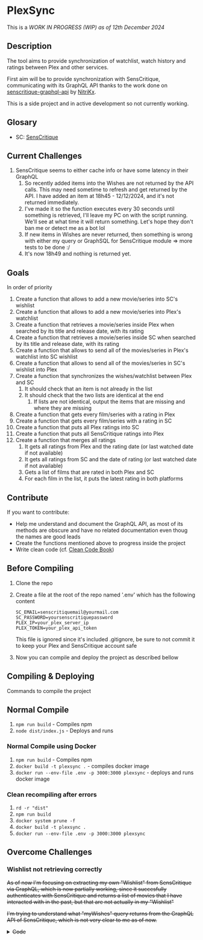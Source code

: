# PlexSync

This is a _WORK IN PROGRESS (WIP) as of 12th December 2024_

## Description

The tool aims to provide synchronization of watchlist, watch history and ratings between Plex and other services.

First aim will be to provide synchronization with SensCritique, communicating with its GraphQL API thanks to the work done on [senscritique-graphql-api](https://github.com/NitriKx/senscritique-graphql-api) by [NitriKx](https://github.com/NitriKx/).

This is a side project and in active development so not currently working.

## Glosary

- SC: [SensCritique](https://www.senscritique.com/)

## Current Challenges

1. SensCritique seems to either cache info or have some latency in their GraphQL
   1. So recently added items into the Wishes are not returned by the API calls. This may need sometime to refresh and get returned by the API. I have added an item at 18h45 - 12/12/2024, and it's not returned immediately.
   1. I've made it so the function executes every 30 seconds until something is retrieved, I'll leave my PC on with the script running. We'll see at what time it will return something. Let's hope they don't ban me or detect me as a bot lol
   1. If new items in Wishes are never returned, then something is wrong with either my query or GraphSQL for SensCritique module => more tests to be done :/
   1. It's now 18h49 and nothing is returned yet.

## Goals

In order of priority

1. Create a function that allows to add a new movie/series into SC's wishlist
1. Create a function that allows to add a new movie/series into Plex's watchlist
1. Create a function that retrieves a movie/series inside Plex when searched by its title and release date, with its rating
1. Create a function that retrieves a movie/series inside SC when searched by its title and release date, with its rating
1. Create a function that allows to send all of the movies/series in Plex's watchlist into SC wishlist
1. Create a function that allows to send all of the movies/series in SC's wishlist into Plex
1. Create a function that synchronizes the wishes/watchlist between Plex and SC
   1. It should check that an item is not already in the list
   1. It should check that the two lists are identical at the end
      1. If lists are not identical, output the items that are missing and where they are missing
1. Create a function that gets every film/series with a rating in Plex
1. Create a function that gets every film/series with a rating in SC
1. Create a function that puts all Plex ratings into SC
1. Create a function that puts all SensCritique ratings into Plex
1. Create a function that merges all ratings
   1. It gets all ratings from Plex and the rating date (or last watched date if not available)
   1. It gets all ratings from SC and the date of rating (or last watched date if not available)
   1. Gets a list of films that are rated in both Plex and SC
   1. For each film in the list, it puts the latest rating in both platforms

## Contribute

If you want to contribute:

- Help me understand and document the GraphQL API, as most of its methods are obscure and have no related documentation even thoug the names are good leads
- Create the functions mentioned above to progress inside the project
- Write clean code (cf. [Clean Code Book](https://github.com/jnguyen095/clean-code/blob/master/Clean.Code.A.Handbook.of.Agile.Software.Craftsmanship.pdf))

## Before Compiling

1. Clone the repo
1. Create a file at the root of the repo named '.env' which has the following content

   ```raw
   SC_EMAIL=senscritiquemail@yourmail.com
   SC_PASSWORD=yoursenscritiquepassword
   PLEX_IP=your_plex_server_ip
   PLEX_TOKEN=your_plex_api_token
   ```

   This file is ignored since it's included .gitignore, be sure to not commit it to keep your Plex and SensCritique account safe

1. Now you can compile and deploy the project as described bellow

## Compiling & Deploying

Commands to compile the project

## Normal Compile

1. `npm run build` - Compiles npm
1. `node dist/index.js` - Deploys and runs

### Normal Compile using Docker

1. `npm run build` - Compiles npm
1. `docker build -t plexsync .` - compiles docker image
1. `docker run --env-file .env -p 3000:3000 plexsync` - deploys and runs docker image

### Clean recompiling after errors

1. `rd -r "dist"`
1. `npm run build`
1. `docker system prune -f`
1. `docker build -t plexsync .`
1. `docker run --env-file .env -p 3000:3000 plexsync`

## Overcome Challenges

### Wishlist not retrieving correctly

~~As of now I'm focusing on extracting my own "Wishlist" from SensCritique via GraphQL, which is now partially working, since it succesfully authenticates with SensCritique and returns a list of movies that I have interacted with in the past, but that are not actually in my "Wishlist"~~

~~I'm trying to understand what "myWishes" query returns from the GraphQL API of SensCritique, which is not very clear to me as of now.~~

<details>
  <summary><del>Code</del></summary>

Old code causing trouble
```ts
    async function getSensCritiqueWishlist() {

        const client = await SensCritiqueGqlClient.build(process.env.SC_EMAIL!, process.env.SC_PASSWORD!, {
        headers: {
            'Cache-Control': 'no-cache',
        },
        });

    const query = gql`
        query {
        myWishes {
            id
            title
            year_of_production
        }
        }
    `;

    const data = await client.request(query);
    console.log("Wishlist from SensCritique:", data.myWishes);

    }

````

Current output:

```pwsh
Using SensCritique account: juansero29@gmail.com
Wishlist from SensCritique: [s\PlexSync>
  { id: 40631247, title: 'Severance', year_of_production: 2022 },
  { id: 7937926, title: 'Utopia', year_of_production: 2013 },
  { id: 43263904, title: 'The White Lotus', year_of_production: 2021 },
  { id: 42234, title: 'The Office (US)', year_of_production: 2005 },
  { id: 374603, title: 'Les Soprano', year_of_production: 1999 }
]
````

Was fixed by doing filtering on the isWished field

</details>
